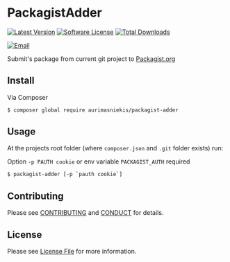 # PackagistAdder

[![Latest Version](https://img.shields.io/github/release/aurimasniekis/packagist-adder.svg?style=flat-square)](https://github.com/tasksuki/serializer/releases)
[![Software License](https://img.shields.io/badge/license-MIT-brightgreen.svg?style=flat-square)](LICENSE)
[![Total Downloads](https://img.shields.io/packagist/dt/aurimasniekis/packagist-adder.svg?style=flat-square)](https://packagist.org/packages/tasksuki/serializer)

[![Email](https://img.shields.io/badge/email-aurimas@niekis.lt-blue.svg?style=flat-square)](mailto:aurimas@niekis.lt)

Submit's package from current git project to [Packagist.org](https://packagist.com)


## Install

Via Composer

```bash
$ composer global require aurimasniekis/packagist-adder
```

## Usage

At the projects root folder (where `composer.json` and `.git` folder exists) run:

Option `-p PAUTH cookie` or env variable `PACKAGIST_AUTH` required

```bash
$ packagist-adder [-p `pauth cookie`]
```

## Contributing

Please see [CONTRIBUTING](CONTRIBUTING.md) and [CONDUCT](CONDUCT.md) for details.


## License

Please see [License File](LICENSE) for more information.

